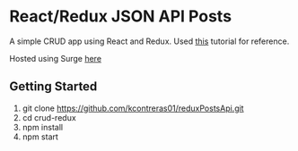 # React/Redux JSON API Posts

A simple CRUD app using React and Redux. Used [this](https://www.youtube.com/watch?v=93p3LxR9xfM) tutorial for reference.

Hosted using Surge [here](lively-sun.surge.sh)

## Getting Started
1. git clone https://github.com/kcontreras01/reduxPostsApi.git
2. cd crud-redux
3. npm install
4. npm start
